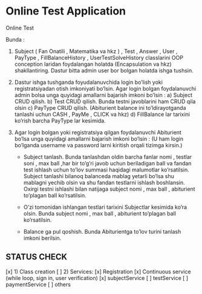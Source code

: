 # Online Test Application

Online Test

Bunda :
1)	Subject ( Fan Onatili , Matematika va hkz ) , 
Test , 
Answer , 
User , 
PayType , 
FillBalanceHistory , 
UserTestSolveHistory classlarini OOP conception laridan foydalangan holatda (Encapsulation va hkz) shakllantiring. Dastur bitta admin user bor bolgan holatda ishga tushsin.

2) Dastur ishga tushganda foyudalanuvchida login bo’lish yoki registratsiyadan otish imkoniyati bo’lsin. Agar login bolgan foydalanuvchi admin bolsa unga quyidagi amallarni bajarish imkoni bo’lsin : 
      a) Subject CRUD qilish. 
      b) Test CRUD qilish. Bunda testni javoblarini ham CRUD qila olsin
      c) PayType CRUD qilish. (Abiturient balance ini to’ldirayotganda tanlashi uchun CASH  , PayMe , CLICK va hkz)
      d) FillBalance lar tarixini ko’rish barcha PayType lar kesimida.

3) Agar login bolgan yoki registratsiya qilgan foydalanuvchi Abiturient bo’lsa unga quyidagi amallarni bajarish imkoni bo’lsin : (U ham login bo’lganda username va password larni kiritish orqali tizimga kirsin.) 
  
   - Subject tanlash. Bunda tanlashdan oldin barcha fanlar nomi , testlar soni ,  max ball ,har bir to’g’ri javob uchun beriladigan ball va  fandan test ishlash uchun to’lov summasi haqidagi malumotlar ko’rsatilsin. Subject tanlashi bilanoq balanceda mablag yetarli bo’lsa shu mablagni yechib olsin va shu fandan testlarni ishlash boshlansin. Oxirgi testni ishlashi bilan natijaga subject nomi , max ball , abiturient to’plagan ball ko’rsatilsin.

   - O’zi tomonidan ishlangan testlari tarixini Subjectlar kesimida ko’ra olsin. Bunda subject nomi , max ball , abiturient to’plagan ball ko’rsatilsin.

   - Balance ga pul qoshish. Bunda Abiturientga to’lov turini tanlash imkoni berilsin.


## STATUS CHECK

[x] 1) Class creation
[ ] 2) Services:
    [x] Registration
    [x] Continuous service (while loop, sign in, user verification)
    [x] subjectService
    [ ] testService
    [ ] paymentService
    [ ] others

